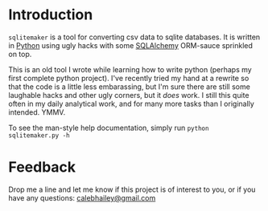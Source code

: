 # Introduction

`sqlitemaker` is a tool for converting csv data to sqlite databases. It is 
written in [Python][python] using ugly hacks with some [SQLAlchemy][sqlalchemy] 
ORM-sauce sprinkled on top. 

This is an old tool I wrote while learning how to write python (perhaps my first
complete python project). I've recently tried my hand at a rewrite so that the 
code is a little less embarassing, but I'm sure there are still some laughable 
hacks and other ugly corners, but it _does_ work. I still this quite often in my 
daily analytical work, and for many more tasks than I originally intended. YMMV.

To see the man-style help documentation, simply run `python sqlitemaker.py -h` 

# Feedback

Drop me a line and let me know if this project is of interest to you, or if you
have any questions: [calebhailey@gmail.com](mailto:calebhailey@gmail.com)


[python]: http://www.python.org "Python"
[sqlalchemy]: http://www.sqlalchemy.org/ "SQLAlchemy - The Database Toolkit for Python"


